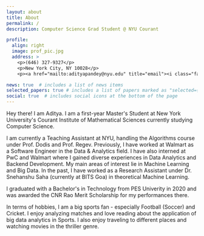 ```yaml
---
layout: about
title: About
permalink: /
description: Computer Science Grad Student @ NYU Courant

profile:
  align: right
  image: prof_pic.jpg
  address: >
    <p>(646) 327-9327</p>
    <p>New York City, NY 10028</p>
    <p><a href="mailto:adityapandey@nyu.edu" title="email"><i class="fas fa-envelope"></i> Email Me</a></p>

news: true  # includes a list of news items
selected_papers: true # includes a list of papers marked as "selected={true}"
social: true  # includes social icons at the bottom of the page
---
```


Hey there!
I am Aditya. I am a first-year Master's Student at New York University's Courant Institute of Mathematical Sciences currently studying Computer Science.

I am currently a Teaching Assistant at NYU, handling the Algorithms course under Prof. Dodis and Prof. Regev. Previously, I have worked at Walmart as a Software Engineer in the Data & Analytics field. I have also interned at PwC and Walmart where I gained diverse experiences in Data Analytics and Backend Development.
My main areas of interest lie in Machine Learning and Big Data.
In the past, I have worked as a Research Assistant under Dr. Snehanshu Saha (currently at BITS Goa) in theoretical Machine Learning.

I graduated with a Bachelor's in Technology from PES Univerity in 2020 and was awarded the CNR Rao Merit Scholarship for my performances there.

In terms of hobbies, I am a big sports fan - especially Football (Soccer) and Cricket. I enjoy analyzing matches and love reading about the application of big data analytics in Sports. I also enjoy traveling to different places and watching movies in the thriller genre.
